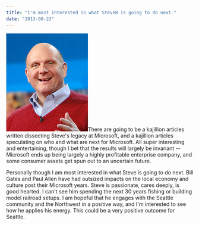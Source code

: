 ```yaml
---
title: "I'm most interested in what SteveB is going to do next."
date: "2013-08-23"
---
```


[![Steve_Ballmer](images/Steve_Ballmer.jpg)](http://theludwigs.com/wp-content/uploads/2013/08/Steve_Ballmer.jpg)There are going to be a kajillion articles written dissecting Steve's legacy at Microsoft, and a kajillion articles speculating on who and what are next for Microsoft. All super interesting and entertaining, though I bet that the results will largely be invariant -- Microsoft ends up being largely a highly profitable enterprise company, and some consumer assets get spun out to an uncertain future.

Personally though I am most interested in what Steve is going to do next. Bill Gates and Paul Allen have had outsized impacts on the local economy and culture post their Microsoft years. Steve is passionate, cares deeply, is good hearted. I can't see him spending the next 30 years fishing or building model railroad setups. I am hopeful that he engages with the Seattle community and the Northwest in a positive way, and I'm interested to see how he applies his energy. This could be a very positive outcome for Seattle.
